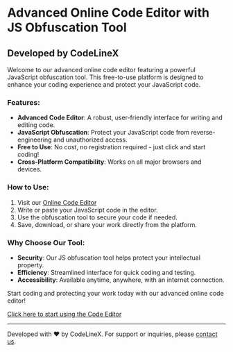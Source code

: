 # Advanced Online Code Editor with JS Obfuscation Tool

## Developed by CodeLineX

Welcome to our advanced online code editor featuring a powerful JavaScript obfuscation tool. This free-to-use platform is designed to enhance your coding experience and protect your JavaScript code.

### Features:

- **Advanced Code Editor**: A robust, user-friendly interface for writing and editing code.
- **JavaScript Obfuscation**: Protect your JavaScript code from reverse-engineering and unauthorized access.
- **Free to Use**: No cost, no registration required - just click and start coding!
- **Cross-Platform Compatibility**: Works on all major browsers and devices.

### How to Use:

1. Visit our [Online Code Editor](https://advanced-code-editor.netlify.app/)
2. Write or paste your JavaScript code in the editor.
3. Use the obfuscation tool to secure your code if needed.
4. Save, download, or share your work directly from the platform.

### Why Choose Our Tool:

- **Security**: Our JS obfuscation tool helps protect your intellectual property.
- **Efficiency**: Streamlined interface for quick coding and testing.
- **Accessibility**: Available anytime, anywhere, with an internet connection.

Start coding and protecting your work today with our advanced online code editor!

[Click here to start using the Code Editor](https://advanced-code-editor.netlify.app/)

---

Developed with ❤️ by CodeLineX. For support or inquiries, please [contact us](https://www.codelinex.org).
